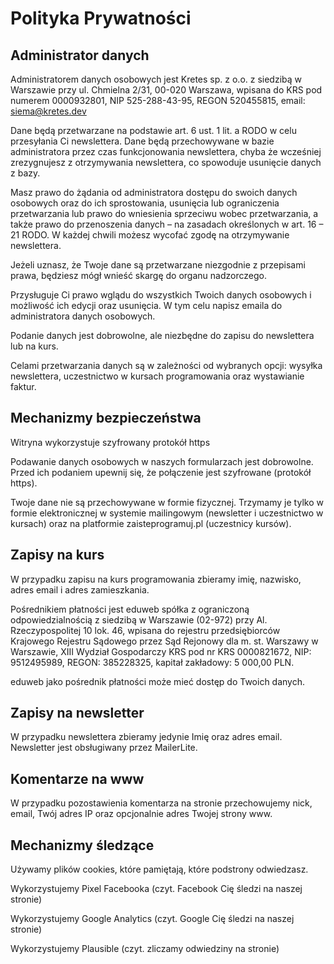 # Polityka Prywatności

## Administrator danych

Administratorem danych osobowych jest Kretes sp. z o.o. z siedzibą w Warszawie przy ul. Chmielna 2/31, 00-020 Warszawa, wpisana do KRS pod numerem 0000932801, NIP 525-288-43-95, REGON 520455815, email: siema@kretes.dev

Dane będą przetwarzane na podstawie art. 6 ust. 1 lit. a RODO w celu przesyłania Ci newslettera. Dane będą przechowywane w bazie administratora przez czas funkcjonowania newslettera, chyba że wcześniej zrezygnujesz z otrzymywania newslettera, co spowoduje usunięcie danych z bazy.

Masz prawo do żądania od administratora dostępu do swoich danych osobowych oraz do ich sprostowania, usunięcia lub ograniczenia przetwarzania lub prawo do wniesienia sprzeciwu wobec przetwarzania, a także prawo do przenoszenia danych – na zasadach określonych w art. 16 – 21 RODO. W każdej chwili możesz wycofać zgodę na otrzymywanie newslettera.

Jeżeli uznasz, że Twoje dane są przetwarzane niezgodnie z przepisami prawa, będziesz mógł wnieść skargę do organu nadzorczego.

Przysługuje Ci prawo wglądu do wszystkich Twoich danych osobowych i możliwość ich edycji oraz usunięcia. W tym celu napisz emaila do administratora danych osobowych.

Podanie danych jest dobrowolne, ale niezbędne do zapisu do newslettera lub na kurs.

Celami przetwarzania danych są w zależności od wybranych opcji: wysyłka newslettera, uczestnictwo w kursach programowania oraz wystawianie faktur.

## Mechanizmy bezpieczeństwa

Witryna wykorzystuje szyfrowany protokół https

Podawanie danych osobowych w naszych formularzach jest dobrowolne. Przed ich podaniem upewnij się, że połączenie jest szyfrowane (protokół https).

Twoje dane nie są przechowywane w formie fizycznej. Trzymamy je tylko w formie elektronicznej w systemie mailingowym (newsletter i uczestnictwo w kursach) oraz na platformie zaisteprogramuj.pl (uczestnicy kursów).

## Zapisy na kurs

W przypadku zapisu na kurs programowania zbieramy imię, nazwisko, adres email i adres zamieszkania.

Pośrednikiem płatności jest eduweb spółka z ograniczoną odpowiedzialnością z siedzibą w Warszawie (02-972) przy Al. Rzeczypospolitej 10 lok. 46, wpisana do rejestru przedsiębiorców Krajowego Rejestru Sądowego przez Sąd Rejonowy dla m. st. Warszawy w Warszawie, XIII Wydział Gospodarczy KRS pod nr KRS 0000821672, NIP: 9512495989, REGON: 385228325, kapitał zakładowy: 5 000,00 PLN.

eduweb jako pośrednik płatności może mieć dostęp do Twoich danych.

## Zapisy na newsletter

W przypadku newslettera zbieramy jedynie Imię oraz adres email. Newsletter jest obsługiwany przez MailerLite.

## Komentarze na www

W przypadku pozostawienia komentarza na stronie przechowujemy nick, email, Twój adres IP oraz opcjonalnie adres Twojej strony www.

## Mechanizmy śledzące

Używamy plików cookies, które pamiętają, które podstrony odwiedzasz.

Wykorzystujemy Pixel Facebooka (czyt. Facebook Cię śledzi na naszej stronie)

Wykorzystujemy Google Analytics (czyt. Google Cię śledzi na naszej stronie)

Wykorzystujemy Plausible (czyt. zliczamy odwiedziny na stronie)
